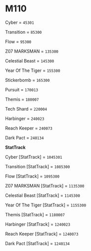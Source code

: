# M110


Cyber = `45301`

Transition = `85300`

Flow = `95300`

Z07 MARKSMAN = `135300`

Celestial Beast = `145300`

Year Of The Tiger = `155300`

Stickerbomb = `165300`

Pursuit = `170013`

Themis = `180007`

Tech Shard = `220004`

Harbinger = `240023`

Reach Keeper = `240073`

Dark Pact = `240134`


**StatTrack**


Cyber [StatTrack] = `1045301`

Transition [StatTrack] = `1085300`

Flow [StatTrack] = `1095300`

Z07 MARKSMAN [StatTrack] = `1135300`

Celestial Beast [StatTrack] = `1145300`

Year Of The Tiger [StatTrack] = `1155300`

Themis [StatTrack] = `1180007`

Harbinger [StatTrack] = `1240023`

Reach Keeper [StatTrack] = `1240073`

Dark Pact [StatTrack] = `1240134`
